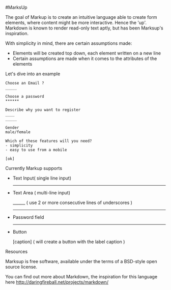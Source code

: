 #MarksUp

The goal of Markup is to create an intuitive language able to create form elements, where content might be more interactive. Hence the 'up'. Markdown is known to render read-only text aptly, but has been Marksup's inspiration.

With simplicity in mind, there are certain assumptions made:
- Elements will be created top down, each element written on a new line
- Certain assumptions are made when it comes to the attributes of the elements

Let's dive into an example

	Choose an Email ?
	_____

	Choose a password
	******

	Describe why you want to register
	____
	_____

	Gender
	male/female

	Which of these features will you need?
	- simplicity
	- easy to use from a mobile

	[ok]

Currently Markup supports

- Text Input( single line input)

	______

- Text Area ( multi-line input)

	______ ( use 2 or more consecutive lines of underscores )
	______

- Password field
	
	***** 

- Button
	
	\[caption\] ( will create a button with the label caption )

Resources

Marksup is free software, available under the terms of a BSD-style open source license.

You can find out more about Markdown, the inspiration for this language here
http://daringfireball.net/projects/markdown/



